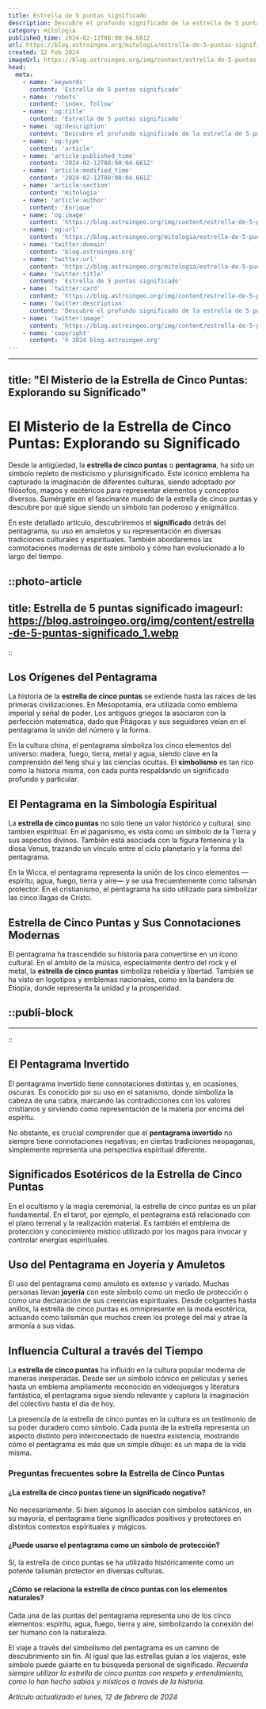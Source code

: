 ```yaml
---
title: Estrella de 5 puntas significado
description: Descubre el profundo significado de la estrella de 5 puntas y cómo influye en culturas y simbolismos a lo largo de la historia.
category: mitologia
published_time: 2024-02-12T08:00:04.661Z
url: https://blog.astroingeo.org/mitologia/estrella-de-5-puntas-significado
created: 12 Feb 2024
imageUrl: https://blog.astroingeo.org/img/content/estrella-de-5-puntas-significado_1.webp
head:
  meta:
    - name: 'keywords'
      content: 'Estrella de 5 puntas significado'
    - name: 'robots'
      content: 'index, follow'
    - name: 'og:title'
      content: 'Estrella de 5 puntas significado'
    - name: 'og:description'
      content: 'Descubre el profundo significado de la estrella de 5 puntas y cómo influye en culturas y simbolismos a lo largo de la historia.'
    - name: 'og:type'
      content: 'article'
    - name: 'article:published_time'
      content: '2024-02-12T08:00:04.661Z'
    - name: 'article:modified_time'
      content: '2024-02-12T08:00:04.661Z'
    - name: 'article:section'
      content: 'mitologia'
    - name: 'article:author'
      content: 'Enrique'
    - name: 'og:image'
      content: 'https://blog.astroingeo.org/img/content/estrella-de-5-puntas-significado_1.webp'
    - name: 'og:url'
      content: 'https://blog.astroingeo.org/mitologia/estrella-de-5-puntas-significado'
    - name: 'twitter:domain'
      content: 'blog.astroingeo.org'
    - name: 'twitter:url'
      content: 'https://blog.astroingeo.org/mitologia/estrella-de-5-puntas-significado'
    - name: 'twitter:title'
      content: 'Estrella de 5 puntas significado'
    - name: 'twitter:card'
      content: 'https://blog.astroingeo.org/img/content/estrella-de-5-puntas-significado_1.webp'
    - name: 'twitter:description'
      content: 'Descubre el profundo significado de la estrella de 5 puntas y cómo influye en culturas y simbolismos a lo largo de la historia.'
    - name: 'twitter:image'
      content: 'https://blog.astroingeo.org/img/content/estrella-de-5-puntas-significado_1.webp'
    - name: 'copyright'
      content: '© 2024 blog.astroingeo.org'
---
```

---
title: "El Misterio de la Estrella de Cinco Puntas: Explorando su Significado"
---

# El Misterio de la Estrella de Cinco Puntas: Explorando su Significado

Desde la antigüedad, la **estrella de cinco puntas** o **pentagrama**, ha sido un símbolo repleto de misticismo y plurisignificado. Este icónico emblema ha capturado la imaginación de diferentes culturas, siendo adoptado por filósofos, magos y esotéricos para representar elementos y conceptos diversos. Sumérgete en el fascinante mundo de la estrella de cinco puntas y descubre por qué sigue siendo un símbolo tan poderoso y enigmático.

En este detallado artículo, descubriremos el **significado** detrás del pentagrama, su uso en amuletos y su representación en diversas tradiciones culturales y espirituales. También abordaremos las connotaciones modernas de este símbolo y cómo han evolucionado a lo largo del tiempo.


::photo-article
---
title: Estrella de 5 puntas significado
imageurl: https://blog.astroingeo.org/img/content/estrella-de-5-puntas-significado_1.webp
---
::


## Los Orígenes del Pentagrama

La historia de la **estrella de cinco puntas** se extiende hasta las raíces de las primeras civilizaciones. En Mesopotamia, era utilizada como emblema imperial y señal de poder. Los antiguos griegos la asociaron con la perfección matemática, dado que Pitágoras y sus seguidores veían en el pentagrama la unión del número y la forma.

En la cultura china, el pentagrama simboliza los cinco elementos del universo: madera, fuego, tierra, metal y agua, siendo clave en la comprensión del feng shui y las ciencias ocultas. El **simbolismo** es tan rico como la historia misma, con cada punta respaldando un significado profundo y particular.

## El Pentagrama en la Simbología Espiritual

La **estrella de cinco puntas** no solo tiene un valor histórico y cultural, sino también espiritual. En el paganismo, es vista como un símbolo de la Tierra y sus aspectos divinos. También está asociada con la figura femenina y la diosa Venus, trazando un vínculo entre el ciclo planetario y la forma del pentagrama.

En la Wicca, el pentagrama representa la unión de los cinco elementos —espíritu, agua, fuego, tierra y aire— y se usa frecuentemente como talismán protector. En el cristianismo, el pentagrama ha sido utilizado para simbolizar las cinco llagas de Cristo.

## Estrella de Cinco Puntas y Sus Connotaciones Modernas

El pentagrama ha trascendido su historia para convertirse en un ícono cultural. En el ámbito de la música, especialmente dentro del rock y el metal, la **estrella de cinco puntas** simboliza rebeldía y libertad. También se ha visto en logotipos y emblemas nacionales, como en la bandera de Etiopía, donde representa la unidad y la prosperidad.


  ::publi-block
  ---
  ---
  ::
  
  
## El Pentagrama Invertido

El pentagrama invertido tiene connotaciones distintas y, en ocasiones, oscuras. Es conocido por su uso en el satanismo, donde simboliza la cabeza de una cabra, marcando las contradicciones con los valores cristianos y sirviendo como representación de la materia por encima del espíritu.

No obstante, es crucial comprender que el **pentagrama invertido** no siempre tiene connotaciones negativas; en ciertas tradiciones neopaganas, simplemente representa una perspectiva espiritual diferente.

## Significados Esotéricos de la Estrella de Cinco Puntas

En el ocultismo y la magia ceremonial, la estrella de cinco puntas es un pilar fundamental. En el tarot, por ejemplo, el pentagrama está relacionado con el plano terrenal y la realización material. Es también el emblema de protección y conocimiento místico utilizado por los magos para invocar y controlar energías espirituales.

## Uso del Pentagrama en Joyería y Amuletos

El uso del pentagrama como amuleto es extenso y variado. Muchas personas llevan **joyería** con este símbolo como un medio de protección o como una declaración de sus creencias espirituales. Desde colgantes hasta anillos, la estrella de cinco puntas es omnipresente en la moda esotérica, actuando como talismán que muchos creen los protege del mal y atrae la armonía a sus vidas.

## Influencia Cultural a través del Tiempo

La **estrella de cinco puntas** ha influido en la cultura popular moderna de maneras inesperadas. Desde ser un símbolo icónico en películas y series hasta un emblema ampliamente reconocido en videojuegos y literatura fantástica, el pentagrama sigue siendo relevante y captura la imaginación del colectivo hasta el día de hoy.

La presencia de la estrella de cinco puntas en la cultura es un testimonio de su poder duradero como símbolo. Cada punta de la estrella representa un aspecto distinto pero interconectado de nuestra existencia, mostrando cómo el pentagrama es más que un simple dibujo: es un mapa de la vida misma.

### Preguntas frecuentes sobre la Estrella de Cinco Puntas

#### ¿La estrella de cinco puntas tiene un significado negativo?
No necesariamente. Si bien algunos lo asocian con símbolos satánicos, en su mayoría, el pentagrama tiene significados positivos y protectores en distintos contextos espirituales y mágicos.

#### ¿Puede usarse el pentagrama como un símbolo de protección?
Sí, la estrella de cinco puntas se ha utilizado históricamente como un potente talismán protector en diversas culturas.

#### ¿Cómo se relaciona la estrella de cinco puntas con los elementos naturales?
Cada una de las puntas del pentagrama representa uno de los cinco elementos: espíritu, agua, fuego, tierra y aire, simbolizando la conexión del ser humano con la naturaleza.

El viaje a través del simbolismo del pentagrama es un camino de descubrimiento sin fin. Al igual que las estrellas guían a los viajeros, este símbolo puede guiarte en tu búsqueda personal de significado. *Recuerda siempre utilizar la estrella de cinco puntas con respeto y entendimiento, como lo han hecho sabios y místicos a través de la historia.*

_Artículo actualizado el lunes, 12 de febrero de 2024_